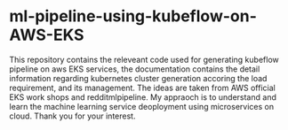 # ml-pipeline-using-kubeflow-on-AWS-EKS
This repository contains the releveant code used for generating kubeflow pipeline on aws EKS services, the documentation contains the detail information regarding kubernetes cluster generation accoring the load requirement, and its management. The ideas are taken from AWS official EKS work shops and redditmlpipeline. My appraoch is to understand and learn the machine learning service deoployment using microservices on cloud. Thank you for your interest.
